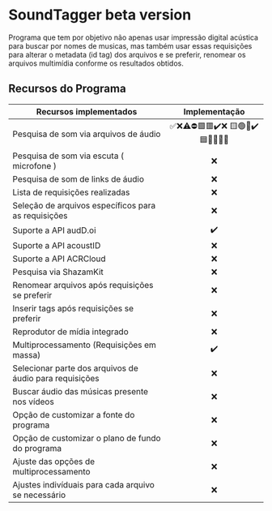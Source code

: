 # SoundTagger beta version

Programa que tem por objetivo não apenas usar impressão digital acústica para buscar por nomes de musicas, mas também
usar essas requisições para alterar o metadata (id tag) dos arquivos e se preferir, renomear os arquivos multimídia
conforme os resultados obtidos.
 
## Recursos do Programa

| Recursos implementados                                  | Implementação |
|---------------------------------------------------------|:-------------:|
| Pesquisa de som via arquivos de áudio                   |    ✅❌⚠️⛔️🟩🟥✔️❌  🟨🟢🔴✔️🟦🔼🔽🚫🚫       |
| Pesquisa de som via escuta ( microfone )                |       ❌       |
| Pesquisa de som de links de áudio                       |       ❌       |
| Lista de requisições realizadas                         |       ❌       |
| Seleção de arquivos específicos para as requisições     |       ❌       |
| Suporte a API audD.oi                                   |      ✔️       |
| Suporte a API acoustID                                  |       ❌       |
| Suporte a API ACRCloud                                  |       ❌       |
| Pesquisa via ShazamKit                                  |       ❌       |
| Renomear arquivos após requisições se preferir          |       ❌       |
| Inserir tags após requisições se preferir               |       ❌       |
| Reprodutor de mídia integrado                           |       ❌       |
| Multiprocessamento (Requisições em massa)               |      ✔️       |
| Selecionar parte dos arquivos de áudio para requisições |       ❌       |
| Buscar áudio das músicas presente nos vídeos            |       ❌       |
| Opção de customizar a fonte do programa                 |       ❌       |
| Opção de customizar o plano de fundo do programa        |       ❌       |
| Ajuste das opções de multiprocessamento                 |       ❌       |
| Ajustes indivíduais para cada arquivo se necessário     |       ❌       |
